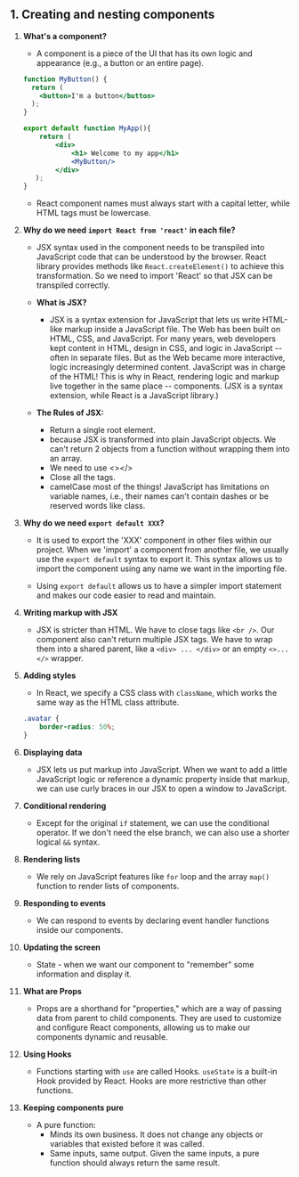 ## 1. Creating and nesting components

1. **What's a component?**
    - A component is a piece of the UI that has its own logic and appearance (e.g., a button or an entire page).
    ```jsx
    function MyButton() {
      return (
        <button>I'm a button</button>
      );
    }

    export default function MyApp(){
        return (
            <div>
                <h1> Welcome to my app</h1>
                <MyButton/>
            </div>
       );
    }
    ```
    -  React component names must always start with a capital letter, while HTML tags must be lowercase.

2. **Why do we need `import React from 'react'` in each file?**
    - JSX syntax used in the component needs to be transpiled into JavaScript code that can be understood by the browser. React library provides methods like `React.createElement()` to achieve this transformation. So we need to import 'React' so that JSX can be transpiled correctly.

    - **What is JSX?**
        - JSX is a syntax extension for JavaScript that lets us write HTML-like markup inside a JavaScript file. The Web has been built on HTML, CSS, and JavaScript. For many years, web developers kept content in HTML, design in CSS, and logic in JavaScript -- often in separate files. But as the Web became more interactive, logic increasingly determined content. JavaScript was in charge of the HTML! This is why in React, rendering logic and markup live together in the same place -- components. (JSX is a syntax extension, while React is a JavaScript library.)

    - **The Rules of JSX:**
        - Return a single root element.
        - because JSX is transformed into plain JavaScript objects. We can't return 2 objects from a function without wrapping
          them into an array.
        - We need to use <></>
        - Close all the tags.
        - camelCase most of the things! JavaScript has limitations on variable names, i.e., their names can't contain dashes or be reserved words like class.

3. **Why do we need `export default XXX`?**
    - It is used to export the 'XXX' component in other files within our project. When we 'import' a component from another file, we usually use the `export default` syntax to export it. This syntax allows us to import the component using any name we want in the importing file.

    - Using `export default` allows us to have a simpler import statement and makes our code easier to read and maintain.

4. **Writing markup with JSX**
    - JSX is stricter than HTML. We have to close tags like `<br />`. Our component also can't return multiple JSX tags. We have to wrap them into a shared parent, like a `<div> ... </div>` or an empty `<>...</>` wrapper.

5. **Adding styles**
    - In React, we specify a CSS class with `className`, which works the same way as the HTML class attribute.

    ```css
    .avatar {
        border-radius: 50%;
    }
    ```

6. **Displaying data**
    - JSX lets us put markup into JavaScript. When we want to add a little JavaScript logic or reference a dynamic property inside that markup, we can use curly braces in our JSX to open a window to JavaScript.

7. **Conditional rendering**
    - Except for the original `if` statement, we can use the conditional operator. If we don't need the else branch, we can also use a shorter logical `&&` syntax.

8. **Rendering lists**
    - We rely on JavaScript features like `for` loop and the array `map()` function to render lists of components.

9. **Responding to events**
    - We can respond to events by declaring event handler functions inside our components.

10. **Updating the screen**
    - State - when we want our component to "remember" some information and display it.

11. **What are Props**
    - Props are a shorthand for "properties," which are a way of passing data from parent to child components. They are used to customize and configure React components, allowing us to make our components dynamic and reusable.

12. **Using Hooks**
    - Functions starting with `use` are called Hooks. `useState` is a built-in Hook provided by React. Hooks are more restrictive than other functions.

13. **Keeping components pure**
    - A pure function:
        - Minds its own business. It does not change any objects or variables that existed before it was called.
        - Same inputs, same output. Given the same inputs, a pure function should always return the same result.
